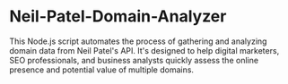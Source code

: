 # Neil-Patel-Domain-Analyzer
This Node.js script automates the process of gathering and analyzing domain data from Neil Patel's API. It's designed to help digital marketers, SEO professionals, and business analysts quickly assess the online presence and potential value of multiple domains.
